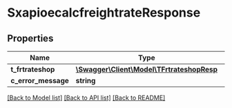 # SxapioecalcfreightrateResponse

## Properties
Name | Type | Description | Notes
------------ | ------------- | ------------- | -------------
**t_frtrateshop** | [**\Swagger\Client\Model\TFrtrateshopResp**](TFrtrateshopResp.md) |  | [optional] 
**c_error_message** | **string** |  | [optional] 

[[Back to Model list]](../README.md#documentation-for-models) [[Back to API list]](../README.md#documentation-for-api-endpoints) [[Back to README]](../README.md)



